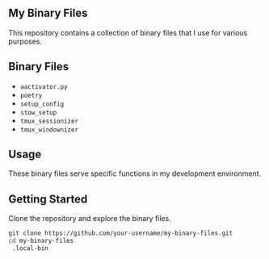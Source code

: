 ## My Binary Files

This repository contains a collection of binary files that I use for various purposes.

## Binary Files

- `aactivator.py`
- `poetry`
- `setup_config`
- `stow_setup`
- `tmux_sessionizer`
- `tmux_windownizer`

## Usage

These binary files serve specific functions in my development environment.

## Getting Started

Clone the repository and explore the binary files.

```bash
git clone https://github.com/your-username/my-binary-files.git
cd my-binary-files
 .local-bin
